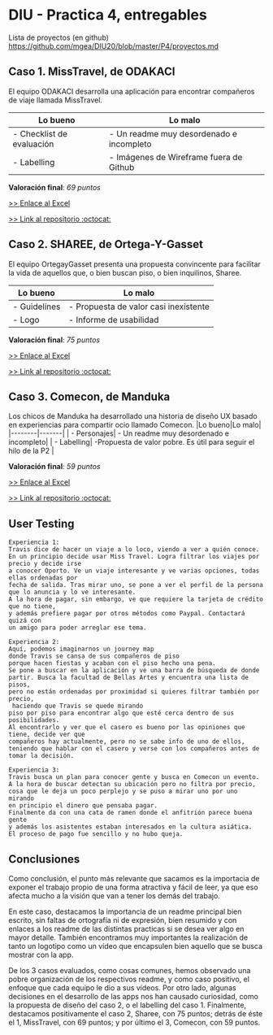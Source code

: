 # DIU - Practica 4, entregables

Lista de proyectos (en github) https://github.com/mgea/DIU20/blob/master/P4/proyectos.md


## Caso 1. MissTravel, de ODAKACI

El equipo ODAKACI desarrolla una aplicación para encontrar compañeros de viaje llamada MissTravel.

|Lo bueno|Lo malo|
|--------|-------|
| - Checklist de evaluación| - Un readme muy desordenado e incompleto|
| - Labelling| - Imágenes de Wireframe fuera de Github|

 **Valoración final**: *69 puntos*

[>> Enlace al Excel](https://github.com/IvanitiX/DIU20/blob/master/P4/DIU1.ODAKACI_review.xls)

[>> Link al repositorio :octocat:](https://github.com/cmartin-moreno/DIU20)

## Caso 2. SHAREE, de Ortega-Y-Gasset

El equipo OrtegayGasset presenta una propuesta convincente para facilitar la vida de aquellos que, o bien buscan piso, o bien inquilinos, Sharee. 

|Lo bueno|Lo malo|
|--------|-------|
| - Guidelines| - Propuesta de valor casi inexistente|
| - Logo| - Informe de usabilidad|

 **Valoración final**: *75 puntos*

[>> Enlace al Excel](https://github.com/IvanitiX/DIU20/blob/master/P4/DIU2.Ortega-Y-Gasset_review.xls)

[>> Link al repositorio :octocat:](https://github.com/romanlarrosa/DIU20)


## Caso 3. Comecon, de Manduka

Los chicos de Manduka ha desarrollado una historia de diseño UX basado en experiencias para compartir ocio llamado Comecon. 
|Lo bueno|Lo malo|
|--------|-------|
| - Personajes| - Un readme muy desordenado e incompleto|
| - Labelling| -Propuesta de valor pobre. Es útil para seguir el hilo de la P2 |

**Valoración final**: *59 puntos*

[>> Enlace al Excel](https://github.com/IvanitiX/DIU20/blob/master/P4/DIU3.Manduka_review.xlsx)

[>> Link al repositorio :octocat:](https://github.com/alexhzr/DIUManduka)

## User Testing

	Experiencia 1:
	Travis dice de hacer un viaje a lo loco, viendo a ver a quién conoce. 
	En un principio decide usar Miss Travel. Logra filtrar los viajes por precio y decide irse
	a conocer Oporto. Ve un viaje interesante y ve varias opciones, todas ellas ordenadas por
	fecha de salida. Tras mirar uno, se pone a ver el perfil de la persona
	que lo anuncia y lo ve interesante. 
	A la hora de pagar, sin embargo, ve que requiere la tarjeta de crédito que no tiene,
	y además prefiere pagar por otros métodos como Paypal. Contactará quizá con
	un amigo para poder arreglar ese tema.

	Experiencia 2:
	Aquí, podemos imaginarnos un journey map 
	donde Travis se cansa de sus compañeros de piso 
	porque hacen fiestas y acaban con el piso hecho una pena.
	Se pone a buscar en la aplicación y ve una barra de búsqueda de donde 
	partir. Busca la facultad de Bellas Artes y encuentra una lista de pisos,
	pero no están ordenadas por proximidad si quieres filtrar también por precio,
	 haciendo que Travis se quede mirando
	piso por piso para encontrar algo que esté cerca dentro de sus posibilidades.
	Al encontrarlo y ver que el casero es bueno por las opiniones que tiene, decide ver que
	compañeros hay actualmente, pero no se sabe info de uno de ellos,
	teniendo que hablar con el casero y verse con los compañeros antes de tomar la decisión.

	Experiencia 3:
	Travis busca un plan para conocer gente y busca en Comecon un evento.
	A la hora de buscar detectan su ubicación pero no filtra por precio,
	cosa que le deja un poco perplejo y se puso a mirar uno por uno mirando
	en principio el dinero que pensaba pagar.
	Finalmente da con una cata de ramen donde el anfitrión parece buena gente
	y además los asistentes estaban interesados en la cultura asiática.
	El proceso de pago fue sencillo y no hubo queja.


## Conclusiones
Como conclusión, el punto más relevante que sacamos es la importacia de exponer el trabajo propio de una forma atractiva y fácil de leer, ya que eso afecta mucho a la visión que van a tener los demás del trabajo. 

En este caso, destacamos la importancia de un readme principal bien escrito, sin faltas de ortografía ni de expresión, bien resumido y con enlaces a los readme de las distintas practicas si se desea ver algo en mayor detalle. También encontramos muy importantes la realización de tanto un logotipo como un vídeo que encapsulen bien aquello que se busca mostrar con la app.

De los 3 casos evaluados, como cosas comunes, hemos observado una pobre organización de los respectivos readme, y como caso positivo, el enfoque que cada equipo le dio a sus vídeos.
Por otro lado, algunas decisiones en el desarrollo de las apps nos han causado curiosidad, como la propuesta de diseño del caso 2, o el labelling del caso 1. Finalmente, destacamos positivamente el caso 2, Sharee, con 75 puntos; detrás de éste el 1, MissTravel, con 69 puntos; y por último el 3, Comecon, con 59 puntos.
